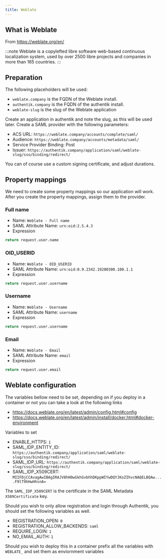 ```yaml
---
title: Weblate
---
```


## What is Weblate

From https://weblate.org/en/

:::note
Weblate is a copylefted libre software web-based continuous localization system, used by over 2500 libre projects and companies in more than 165 countries.
:::


## Preparation

The following placeholders will be used:

- `weblate.company` is the FQDN of the Weblate install.
- `authentik.company` is the FQDN of the authentik install.
- `weblate-slug` is the slug of the Weblate application

Create an application in authentik and note the slug, as this will be used later. Create a SAML provider with the following parameters:

- ACS URL: `https://weblate.company/accounts/complete/saml/`
- Audience: `https://weblate.company/accounts/metadata/saml/`
- Service Provider Binding: Post
- Issuer: `https://authentik.company/application/saml/weblate-slug/sso/binding/redirect/`

You can of course use a custom signing certificate, and adjust durations.

## Property mappings

We need to create some property mappings so our application will work. After you create the property mappings, assign them to the provider.

### Full name
* Name: `Weblate - Full name`
* SAML Attribute Name: `urn:oid:2.5.4.3`
* Expression
```python
return request.user.name
```

### OID_USERID
* Name: `Weblate - OID_USERID`
* SAML Attribute Name: `urn:oid:0.9.2342.19200300.100.1.1`
* Expression
```python
return request.user.username
```

### Username	
* Name: `Weblate - Username`
* SAML Attribute Name: `username`
* Expression
```python
return request.user.username
```

### Email	
* Name: `Weblate - Email`
* SAML Attribute Name: `email`
* Expression
```python
return request.user.email
```

## Weblate configuration 

The variables bellow need to be set, depending on if you deploy in a container or not you can take a look at the following links

* https://docs.weblate.org/en/latest/admin/config.html#config
* https://docs.weblate.org/en/latest/admin/install/docker.html#docker-environment

Variables to set

* ENABLE_HTTPS: `1`
* SAML_IDP_ENTITY_ID: `https://authentik.company/application/saml/weblate-slug/sso/binding/redirect/`
* SAML_IDP_URL: `https://authentik.company/application/saml/weblate-slug/sso/binding/redirect/`
* SAML_IDP_X509CERT: `MIIFDjCCAvagAwIBAgIRAJV8hH0wGkhGvbhhDKppWIYwDQYJKoZIhvcNAQELBQAw....F9lT9hHwHhsnA=`

The `SAML_IDP_X509CERT` is the certificate in the SAML Metadata `X509Certificate` key.

Should you wish to only allow registration and login through Authentik, you should set the following variables as well.

* REGISTRATION_OPEN: `0`
* REGISTRATION_ALLOW_BACKENDS: `saml`
* REQUIRE_LOGIN: `1`
* NO_EMAIL_AUTH: `1`

Should you wish to deploy this in a container prefix all the variables with `WEBLATE_` and set them as enviornment variables
